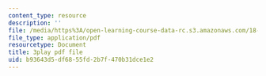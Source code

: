 ```yaml
---
content_type: resource
description: ''
file: /media/https%3A/open-learning-course-data-rc.s3.amazonaws.com/18-01sc-single-variable-calculus-fall-2010/b93643d5df6855fd2b7f470b31dce1e2_CXKoCMVqM9s.pdf
file_type: application/pdf
resourcetype: Document
title: 3play pdf file
uid: b93643d5-df68-55fd-2b7f-470b31dce1e2
---
```

